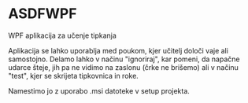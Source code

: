 # ASDFWPF
WPF aplikacija za učenje tipkanja

Aplikacija se lahko uporablja med poukom, kjer učitelj določi vaje ali samostojno. Delamo lahko v načinu "ignoriraj", kar pomeni, da napačne udarce šteje, jih pa ne vidimo na zaslonu (črke ne brišemo) ali v načinu "test", kjer se skrijeta tipkovnica in roke.

Namestimo jo z uporabo .msi datoteke v setup projekta.
